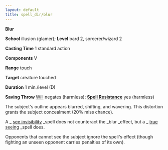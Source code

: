 ```yaml
---
layout: default
title: spell_dir/blur
---
```

 **Blur**

**School** illusion (glamer); **Level** bard 2, sorcerer/wizard 2

**Casting Time** 1 standard action

**Components** V

**Range** touch

**Target** creature touched

**Duration** 1 min./level (D)

**Saving Throw** [Will](../combat#_will) negates (harmless); **[Spell Resistance](../glossary#_spell-resistance)** yes (harmless)

The subject's outline appears blurred, shifting, and wavering. This distortion grants the subject concealment (20% miss chance).

A _ [see invisibility](seeInvisibility#_see-invisibility) _spell does not counteract the _blur _effect, but a _ [true seeing](trueSeeing#_true-seeing) _spell does.

Opponents that cannot see the subject ignore the spell's effect (though fighting an unseen opponent carries penalties of its own).


